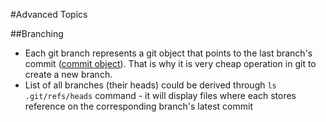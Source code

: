 #Advanced Topics

##Branching

* Each git branch represents a git object that points to the last branch's commit ([commit object](internals.md#object-files)). 
That is why it is very cheap operation in git to create a new branch.
* List of all branches (their heads) could be derived through `ls .git/refs/heads` command - it will display files where each stores reference on the corresponding branch's latest commit
